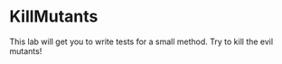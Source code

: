 # KillMutants
This lab will get you to write tests for a small method.
Try to kill the evil mutants!
